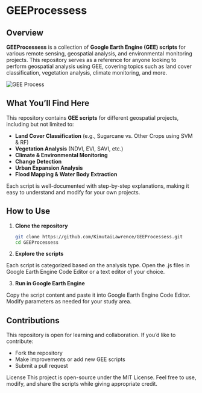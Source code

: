 # GEEProcessess

## Overview  
**GEEProcessess** is a collection of **Google Earth Engine (GEE) scripts** for various remote sensing, geospatial analysis, and environmental monitoring projects. This repository serves as a reference for anyone looking to perform geospatial analysis using GEE, covering topics such as land cover classification, vegetation analysis, climate monitoring, and more.

![GEE Process](https://github.com/KimutaiLawrence/GEEProcessess/assets/96698447/19ebfaf5-01f3-4522-9150-a13bb011a1ee)

## What You’ll Find Here  
This repository contains **GEE scripts** for different geospatial projects, including but not limited to:  
- **Land Cover Classification** (e.g., Sugarcane vs. Other Crops using SVM & RF)  
- **Vegetation Analysis** (NDVI, EVI, SAVI, etc.)  
- **Climate & Environmental Monitoring**  
- **Change Detection**  
- **Urban Expansion Analysis**  
- **Flood Mapping & Water Body Extraction**  

Each script is well-documented with step-by-step explanations, making it easy to understand and modify for your own projects.

## How to Use  
1. **Clone the repository**  
   ```bash
   git clone https://github.com/KimutaiLawrence/GEEProcessess.git
   cd GEEProcessess

2. **Explore the scripts**

Each script is categorized based on the analysis type.
Open the .js files in Google Earth Engine Code Editor or a text editor of your choice.

3. **Run in Google Earth Engine**

Copy the script content and paste it into Google Earth Engine Code Editor.
Modify parameters as needed for your study area.

## Contributions
This repository is open for learning and collaboration. If you’d like to contribute:

- Fork the repository
- Make improvements or add new GEE scripts
- Submit a pull request


License
This project is open-source under the MIT License. Feel free to use, modify, and share the scripts while giving appropriate credit.